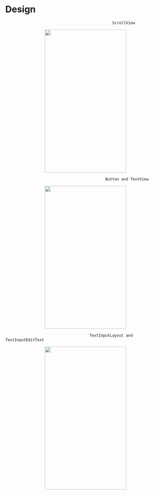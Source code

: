 # Design

                                                   ScrollView

                                                        
<p align="center">
 <img src="https://user-images.githubusercontent.com/97243182/199540079-96fb55fb-37ec-455a-a6c5-f86ce16d7997.jpg" width="256" height="450">
</p>

                                                Button and TextView

<p align="center">
 <img src="https://user-images.githubusercontent.com/97243182/199538459-16a86d5d-56b1-4a77-9f35-de04c45a9664.jpg" width="256" height="450">
</p>

                                         TextInputLayout and TextInputEditText

<p align="center">
 <img src="https://user-images.githubusercontent.com/97243182/199541562-3c98e2ff-7213-40a9-8c4a-dfb90881dfbf.jpg" width="256" height="450">
</p>

